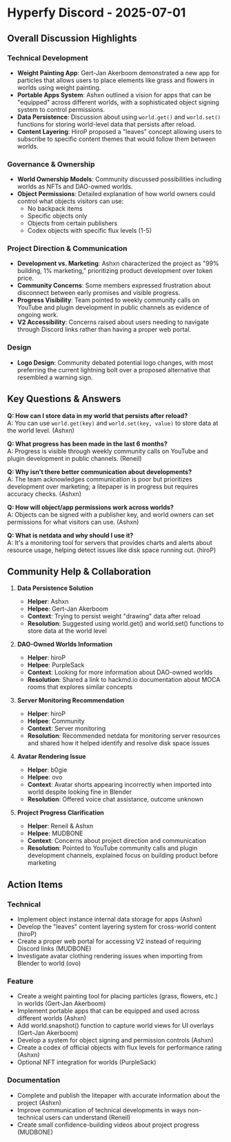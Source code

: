 # Hyperfy Discord - 2025-07-01

## Overall Discussion Highlights

### Technical Development
- **Weight Painting App**: Gert-Jan Akerboom demonstrated a new app for particles that allows users to place elements like grass and flowers in worlds using weight painting.
- **Portable Apps System**: Ashxn outlined a vision for apps that can be "equipped" across different worlds, with a sophisticated object signing system to control permissions.
- **Data Persistence**: Discussion about using `world.get()` and `world.set()` functions for storing world-level data that persists after reload.
- **Content Layering**: HiroP proposed a "leaves" concept allowing users to subscribe to specific content themes that would follow them between worlds.

### Governance & Ownership
- **World Ownership Models**: Community discussed possibilities including worlds as NFTs and DAO-owned worlds.
- **Object Permissions**: Detailed explanation of how world owners could control what objects visitors can use:
  - No backpack items
  - Specific objects only
  - Objects from certain publishers
  - Codex objects with specific flux levels (1-5)

### Project Direction & Communication
- **Development vs. Marketing**: Ashxn characterized the project as "99% building, 1% marketing," prioritizing product development over token price.
- **Community Concerns**: Some members expressed frustration about disconnect between early promises and visible progress.
- **Progress Visibility**: Team pointed to weekly community calls on YouTube and plugin development in public channels as evidence of ongoing work.
- **V2 Accessibility**: Concerns raised about users needing to navigate through Discord links rather than having a proper web portal.

### Design
- **Logo Design**: Community debated potential logo changes, with most preferring the current lightning bolt over a proposed alternative that resembled a warning sign.

## Key Questions & Answers

**Q: How can I store data in my world that persists after reload?**  
A: You can use `world.get(key)` and `world.set(key, value)` to store data at the world level. (Ashxn)

**Q: What progress has been made in the last 6 months?**  
A: Progress is visible through weekly community calls on YouTube and plugin development in public channels. (Reneil)

**Q: Why isn't there better communication about developments?**  
A: The team acknowledges communication is poor but prioritizes development over marketing; a litepaper is in progress but requires accuracy checks. (Ashxn)

**Q: How will object/app permissions work across worlds?**  
A: Objects can be signed with a publisher key, and world owners can set permissions for what visitors can use. (Ashxn)

**Q: What is netdata and why should I use it?**  
A: It's a monitoring tool for servers that provides charts and alerts about resource usage, helping detect issues like disk space running out. (hiroP)

## Community Help & Collaboration

1. **Data Persistence Solution**
   - **Helper**: Ashxn
   - **Helpee**: Gert-Jan Akerboom
   - **Context**: Trying to persist weight "drawing" data after reload
   - **Resolution**: Suggested using world.get() and world.set() functions to store data at the world level

2. **DAO-Owned Worlds Information**
   - **Helper**: hiroP
   - **Helpee**: PurpleSack
   - **Context**: Looking for more information about DAO-owned worlds
   - **Resolution**: Shared a link to hackmd.io documentation about MOCA rooms that explores similar concepts

3. **Server Monitoring Recommendation**
   - **Helper**: hiroP
   - **Helpee**: Community
   - **Context**: Server monitoring
   - **Resolution**: Recommended netdata for monitoring server resources and shared how it helped identify and resolve disk space issues

4. **Avatar Rendering Issue**
   - **Helper**: b0gie
   - **Helpee**: ovo
   - **Context**: Avatar shorts appearing incorrectly when imported into world despite looking fine in Blender
   - **Resolution**: Offered voice chat assistance, outcome unknown

5. **Project Progress Clarification**
   - **Helper**: Reneil & Ashxn
   - **Helpee**: MUDBONE
   - **Context**: Concerns about project direction and communication
   - **Resolution**: Pointed to YouTube community calls and plugin development channels, explained focus on building product before marketing

## Action Items

### Technical
- Implement object instance internal data storage for apps (Ashxn)
- Develop the "leaves" content layering system for cross-world content (hiroP)
- Create a proper web portal for accessing V2 instead of requiring Discord links (MUDBONE)
- Investigate avatar clothing rendering issues when importing from Blender to world (ovo)

### Feature
- Create a weight painting tool for placing particles (grass, flowers, etc.) in worlds (Gert-Jan Akerboom)
- Implement portable apps that can be equipped and used across different worlds (Ashxn)
- Add world.snapshot() function to capture world views for UI overlays (Gert-Jan Akerboom)
- Develop a system for object signing and permission controls (Ashxn)
- Create a codex of official objects with flux levels for performance rating (Ashxn)
- Optional NFT integration for worlds (PurpleSack)

### Documentation
- Complete and publish the litepaper with accurate information about the project (Ashxn)
- Improve communication of technical developments in ways non-technical users can understand (Reneil)
- Create small confidence-building videos about project progress (MUDBONE)